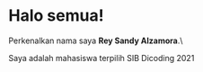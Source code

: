 # Halo semua! 

Perkenalkan nama saya **Rey Sandy Alzamora**.\

Saya adalah mahasiswa terpilih SIB Dicoding 2021


